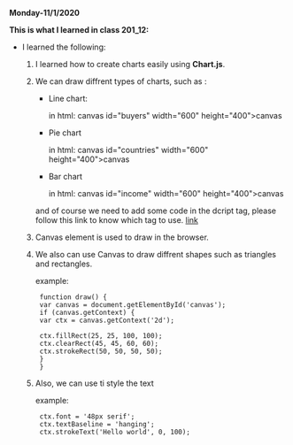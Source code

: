 **Monday-11/1/2020**

**This is what I learned in class 201_12:**

* I learned the following:

    1. I learned how to create charts easily using **Chart.js**.
    2. We can draw diffrent types of charts, such as :
        - Line chart:
        
          in html:
          canvas id="buyers" width="600" height="400">canvas
        - Pie chart

            in html:
            canvas id="countries" width="600" height="400">canvas
        - Bar chart

            in html:
            canvas id="income" width="600" height="400">canvas

        and of course we need to add some code in the dcript tag, please follow this link to know which tag to use.
            [ link](https://www.chartjs.org/docs/latest/)
    3. Canvas element is used to draw in the browser.

    4. We also can use Canvas to draw diffrent shapes such as triangles and rectangles.

        example:

            function draw() {
            var canvas = document.getElementById('canvas');
            if (canvas.getContext) {
            var ctx = canvas.getContext('2d');

            ctx.fillRect(25, 25, 100, 100);
            ctx.clearRect(45, 45, 60, 60);
            ctx.strokeRect(50, 50, 50, 50);
            }
            }


    5. Also, we can use ti style the text

        example:

            ctx.font = '48px serif';
            ctx.textBaseline = 'hanging';
            ctx.strokeText('Hello world', 0, 100);


        